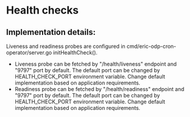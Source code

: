 # Health checks

## Implementation details:
Liveness and readiness probes are configured in cmd/eric-odp-cron-operator/server.go initHealthCheck().
- Liveness probe can be fetched by "/health/liveness" endpoint and "9797" port by default. The default port can be changed by
HEALTH_CHECK_PORT environment variable. Change default implementation based on application requirements.
- Readiness probe can be fetched by "/health/readiness" endpoint and "9797" port by default. The default port can be changed by
HEALTH_CHECK_PORT environment variable. Change default implementation based on application requirements.